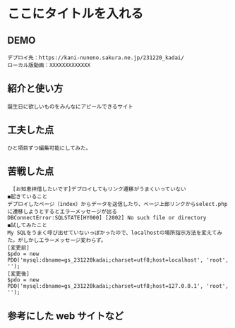 # ここにタイトルを入れる

## DEMO

    デプロイ先：https://kani-nuneno.sakura.ne.jp/231220_kadai/
    ローカル版動画：XXXXXXXXXXXXX

## 紹介と使い方

    誕生日に欲しいものをみんなにアピールできるサイト

## 工夫した点

    ひと項目ずつ編集可能にしてみた。
    

## 苦戦した点

    　[お知恵拝借したいです]デプロイしてもリンク遷移がうまくいっていない
    ◼︎起きていること
    デプロイしたページ（index）からデータを送信したり、ページ上部リンクからselect.phpに遷移しようとするとエラーメッセージが出る
    DBConnectError:SQLSTATE[HY000] [2002] No such file or directory
    ◼︎試してみたこと
    My SQLをうまく呼び出せていないっぽかったので、localhostの場所指示方法を変えてみた。がしかしエラーメッセージ変わらず。
    [変更前]
    $pdo = new PDO('mysql:dbname=gs_231220kadai;charset=utf8;host=localhost', 'root', '');
    [変更後]
    $pdo = new PDO('mysql:dbname=gs_231220kadai;charset=utf8;host=127.0.0.1', 'root', '');



## 参考にした web サイトなど


